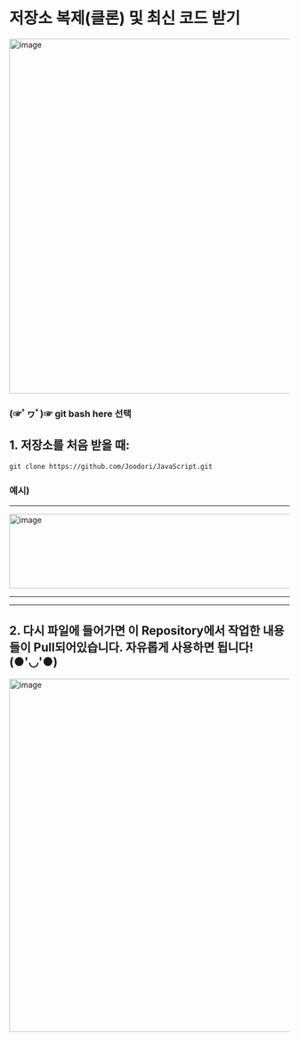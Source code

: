 # 저장소 복제(클론) 및 최신 코드 받기


<img width="1130" height="637" alt="image" src="https://github.com/user-attachments/assets/b1976f52-3e75-4f91-9435-91a134b4ca67" />

### (☞ﾟヮﾟ)☞  git bash here 선택

## 1. 저장소를 처음 받을 때:


    git clone https://github.com/Joodori/JavaScript.git


### 예시)
---
<img width="525" height="134" alt="image" src="https://github.com/user-attachments/assets/ca587eb6-c48e-4e08-b390-09beae1cb844" />

---


---


## 2. 다시 파일에 들어가면 이 Repository에서 작업한 내용들이 Pull되어있습니다. 자유롭게 사용하면 됩니다! (●'◡'●)
<img width="1125" height="634" alt="image" src="https://github.com/user-attachments/assets/c7922775-6704-4953-8be8-462de3d91221" />
